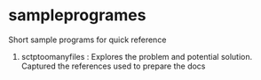 # sampleprogrames
Short sample programs for quick reference 

1. sctptoomanyfiles : Explores the problem and potential solution. Captured the references used to prepare the docs
